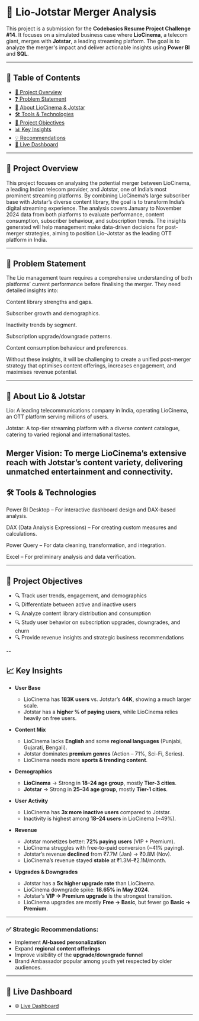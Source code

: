 # 🚀 Lio-Jotstar Merger Analysis 

This project is a submission for the **Codebasics Resume Project Challenge #14**. It focuses on a simulated business case where **LioCinema**, a telecom giant, merges with **Jotstar**, a leading streaming platform. The goal is to analyze the merger's impact and deliver actionable insights using **Power BI** and **SQL**.

---

## 📑 **Table of Contents**  
- [🚀 Project Overview](#Project-overview)  
- [❓ Problem Statement](#Problem-statement)  
- [🏢 About LioCinema & Jotstar](#About-LioCinema-&-Jotstar)  
- [🛠️ Tools & Technologies](#tools--technologies)
- [🎯 Project Objectives](#Project-Objectives) 
- [📊 Key Insights](#key-insights)  
- [💡 Recommendations](#recommendations)   
- [📜 Live Dashboard](#live-dashboard)  

 ---

## 🚀 Project Overview

This project focuses on analysing the potential merger between LioCinema, a leading Indian telecom provider, and Jotstar, one of India’s most prominent streaming platforms.
By combining LioCinema’s large subscriber base with Jotstar’s diverse content library, the goal is to transform India’s digital streaming experience.
The analysis covers January to November 2024 data from both platforms to evaluate performance, content consumption, subscriber behaviour, and subscription trends.
The insights generated will help management make data-driven decisions for post-merger strategies, aiming to position Lio–Jotstar as the leading OTT platform in India.

---

## 📌 Problem Statement

The Lio management team requires a comprehensive understanding of both platforms’ current performance before finalising the merger.
They need detailed insights into:

Content library strengths and gaps.

Subscriber growth and demographics.

Inactivity trends by segment.

Subscription upgrade/downgrade patterns.

Content consumption behaviour and preferences.

Without these insights, it will be challenging to create a unified post-merger strategy that optimises content offerings, increases engagement, and maximises revenue potential.

---

## 🏢 About Lio & Jotstar

Lio: A leading telecommunications company in India, operating LioCinema, an OTT platform serving millions of users.

Jotstar: A top-tier streaming platform with a diverse content catalogue, catering to varied regional and international tastes.

Merger Vision: To merge LioCinema’s extensive reach with Jotstar’s content variety, delivering unmatched entertainment and connectivity.
---

## 🛠️ Tools & Technologies

Power BI Desktop – For interactive dashboard design and DAX-based analysis.

DAX (Data Analysis Expressions) – For creating custom measures and calculations.

Power Query – For data cleaning, transformation, and integration.

Excel – For preliminary analysis and data verification.

---

## 🎯 Project Objectives

- 🔍 Track user trends, engagement, and demographics  
- 🔍 Differentiate between active and inactive users  
- 🔍 Analyze content library distribution and consumption  
- 🔍 Study user behavior on subscription upgrades, downgrades, and churn  
- 🔍 Provide revenue insights and strategic business recommendations  

--

## 📈 Key Insights

- **User Base**  
  - LioCinema has **183K users** vs. Jotstar’s **44K**, showing a much larger scale.  
  - Jotstar has a **higher % of paying users**, while LioCinema relies heavily on free users.  

- **Content Mix**  
  - LioCinema lacks **English** and some **regional languages** (Punjabi, Gujarati, Bengali).  
  - Jotstar dominates **premium genres** (Action – 71%, Sci-Fi, Series).  
  - LioCinema needs more **sports & trending content**.  

- **Demographics**  
  - **LioCinema** → Strong in **18–24 age group**, mostly **Tier-3 cities**.  
  - **Jotstar** → Strong in **25–34 age group**, mostly **Tier-1 cities**.  

- **User Activity**  
  - LioCinema has **3x more inactive users** compared to Jotstar.  
  - Inactivity is highest among **18–24 users** in LioCinema (~49%).  

- **Revenue**  
  - Jotstar monetizes better: **72% paying users** (VIP + Premium).  
  - LioCinema struggles with free-to-paid conversion (~41% paying).  
  - Jotstar’s revenue **declined** from ₹7.7M (Jan) → ₹0.8M (Nov).  
  - LioCinema’s revenue stayed **stable** at ₹1.3M–₹2.1M/month.  

- **Upgrades & Downgrades**  
  - Jotstar has a **5x higher upgrade rate** than LioCinema.  
  - LioCinema downgrade spike: **18.65% in May 2024**.  
  - Jotstar’s **VIP → Premium upgrade** is the strongest transition.  
  - LioCinema upgrades are mostly **Free → Basic**, but fewer go **Basic → Premium**.  
---

### ✅ Strategic Recommendations:

- Implement **AI-based personalization**  
- Expand **regional content offerings**  
- Improve visibility of the **upgrade/downgrade funnel**
- Brand Ambassador popular among youth yet respected by older audiences.

---

## 🔗 Live Dashboard

- 🌐 [Live Dashboard](https://app.powerbi.com/view?r=eyJrIjoiNmE3ZGViOTItM2UxNy00Njg3LThhNWEtNTBiMmNjMGIzOWZhIiwidCI6IjVjMGNmMWQwLTZhNjItNGY4Ny1iYWI2LWEwZGE1MmYwZTNmZiJ9)  


---
